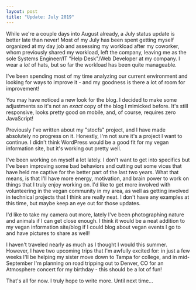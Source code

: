 ```yaml
---
layout: post
title: "Update: July 2019"
---
```


While we're a couple days into August already, a July status update is
better late than never! Most of my July has been spent getting myself
organized at my day job and assessing my workload after my coworker,
whom previously shared my workload, left the company, leaving me as the
sole Systems Engineer/IT "Help Desk"/Web Developer at my company. I wear
a _lot_ of hats, but so far the workload has been quite manageable.

I've been spending most of my time analyzing our current environment and
looking for ways to improve it - and my goodness is there a lot of room
for improvement!

You may have noticed a new look for the blog. I decided to make some
adjustments so it's not an _exact_ copy of the blog I mimicked before.
It's still responsive, looks pretty good on mobile, and, of course,
requires zero JavaScript!

Previously I've written about my "stocfs" project, and I have made
absolutely no progress on it. Honestly, I'm not sure it's a project I
want to continue. I didn't think WordPress would be a good fit for my
vegan information site, but it's working out pretty well.

I've been working on myself a lot lately. I don't want to get into
specifics but I've been improving some bad behaviors and cutting out
some vices that have held me captive for the better part of the last two
years. What that means, is that I'll have more energy, motivation, and
brain power to work on things that I truly enjoy working on. I'd like to
get more involved with volunteering in the vegan community in my area,
as well as getting involved in technical projects that I think are
really neat. I don't have any examples at this time, but maybe keep an
eye out for those updates.

I'd like to take my camera out more, lately I've been photographing
nature and animals if I can get close enough. I think it would be a neat
addition to my vegan information site/blog if I could blog about vegan
events I go to and have pictures to share as well!

I haven't traveled nearly as much as I thought I would this summer.
However, I have two upcoming trips that I'm awfully excited for: in just
a few weeks I'll be helping my sister move down to Tampa for college,
and in mid-September I'm planning on road tripping out to Denver, CO for
an Atmosphere concert for my birthday - this should be a lot of fun!

That's all for now. I truly hope to write more. Until next time...
